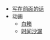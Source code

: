 * [写在前面的话](preface "Anime Comment前言")
* 动画
  * [白箱](anime/shirobako "SHIROBAKO 白箱")
  * [时间沙漏](anime/Fragtime.md "フラグタイム")